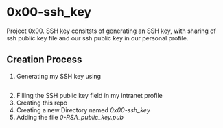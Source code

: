 # 0x00-ssh_key
Project 0x00. SSH key consitsts of generating an SSH key, with sharing of ssh public key file and our ssh public key in our personal profile. 

## Creation Process 
1. Generating my SSH key using 
``` ssh-keygen -t rsa 
```
2. Filling the SSH public key field in my intranet profile
3. Creating this repo
4. Creating a new Directory named *0x00-ssh_key*
5. Adding the file *0-RSA_public_key.pub*


